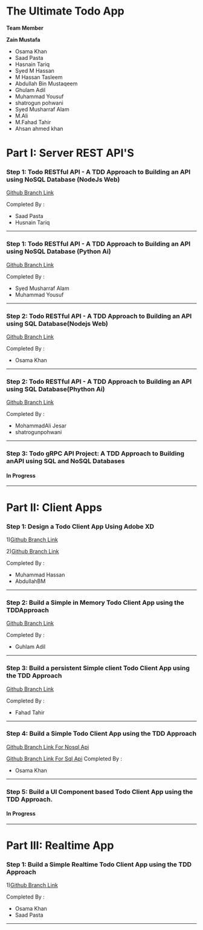 # The Ultimate Todo App
**Team Member**


**Zain Mustafa**
- Osama Khan
- Saad Pasta
 - Hasnain Tariq
 - Syed M Hassan
 - M Hassan Tasleem
 - Abdullah Bin Mustaqeem
 - Ghulam Adil
 - Muhammad Yousuf
 - shatrogun pohwani
 - Syed Musharraf Alam
 - M.Ali
 - M.Fahad Tahir
 - Ahsan ahmed khan

  

# Part I: Server REST API'S
### Step 1: Todo RESTful API - A TDD Approach to Building an API using NoSQL Database (NodeJs Web)

[Github Branch Link](https://github.com/zainmustafa/ultimate_todo/tree/nosql-api)

Completed By :

 - Saad Pasta 
 - Husnain Tariq 
 ---
 ### Step 1: Todo RESTful API - A TDD Approach to Building an API using NoSQL Database (Python Ai)

[Github Branch Link](https://github.com/zainmustafa/ultimate_todo/tree/flask_api_nosql)

Completed By :

 -  Syed Musharraf Alam
 - Muhammad Yousuf
 ----
 
 ### Step 2: Todo RESTful API - A TDD Approach to Building an API using SQL Database(Nodejs Web)
[Github Branch Link](https://github.com/zainmustafa/ultimate_todo/tree/postgresql-node-api)

Completed By :

 - Osama Khan
 ----
 ### Step 2: Todo RESTful API - A TDD Approach to Building an API using SQL Database(Phython Ai)
[Github Branch Link](https://github.com/zainmustafa/ultimate_todo/tree/flask_PostgresSql)

Completed By :

 - MohammadAli Jesar
 - shatrogunpohwani
 ----
 ### Step 3: Todo gRPC API Project: A TDD Approach to Building anAPI using SQL and NoSQL Databases

#### In Progress

 ----

# Part II: Client Apps
### Step 1: Design a Todo Client App Using Adobe XD
1)[Github Branch Link](https://github.com/zainmustafa/ultimate_todo/tree/todo-UI/UX)

2)[Github Branch Link](https://github.com/zainmustafa/ultimate_todo/tree/Part2-Step1-UI)

Completed By :

 - Muhammad Hassan 
 - AbdullahBM
 ---
 ### Step 2: Build a Simple in Memory Todo Client App using the TDDApproach
[Github Branch Link](https://github.com/zainmustafa/ultimate_todo/tree/in-memory-todo-app)

Completed By :
 - Guhlam Adil
 ---
 ### Step 3: Build a persistent Simple client Todo Client App using the TDD Approach

[Github Branch Link](https://github.com/zainmustafa/ultimate_todo/tree/presistent-client-todo-indexedDb)

Completed By :
 - Fahad Tahir
 ---
 ### Step 4: Build a Simple Todo Client App using the TDD Approach
 
[Github Branch Link For Nosql Api](https://github.com/zainmustafa/ultimate_todo/tree/simple-todo-client-nosql-api)

[Github Branch Link For Sql Api](https://github.com/zainmustafa/ultimate_todo/tree/simple-todo-client-sql-api)
Completed By :
 - Osama Khan
 ---
### Step 5: Build a UI Component based Todo Client App using the TDD Approach.

#### In Progress

 ---
# Part III: Realtime App
### Step 1: Build a Simple Realtime Todo Client App using the TDD Approach

1)[Github Branch Link](https://github.com/zainmustafa/ultimate_todo/tree/realtime-react-todo)

Completed By :
 - Osama Khan
 - Saad Pasta
 ---
